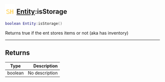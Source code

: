## <img src="../../.gitbook/assets/shared.png" width="32" height="32" /> [Entity](../entity/README.md):isStorage

```lua
boolean Entity:isStorage()
```

Returns true if the ent stores items or not (aka has inventory)<br>

-----------------
## Returns

| Type   | Description |
| ------ | ----------: |
| boolean | No description |
